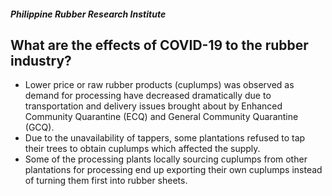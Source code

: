 ##### Philippine Rubber Research Institute

## What are the effects of COVID-19 to the rubber industry?


 - Lower price or raw rubber products (cuplumps) was observed as demand for processing have decreased dramatically due to transportation and delivery issues brought about by Enhanced Community Quarantine (ECQ) and General Community Quarantine (GCQ). 
 - Due to the unavailability of tappers, some plantations refused to tap their trees to obtain cuplumps which affected the supply. 
 - Some of the processing plants locally sourcing cuplumps from other plantations for processing end up exporting their own cuplumps instead of turning them first into rubber sheets.
